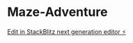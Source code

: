 # Maze-Adventure

[Edit in StackBlitz next generation editor ⚡️](https://stackblitz.com/~/github.com/vskvsk/Maze-Adventure)